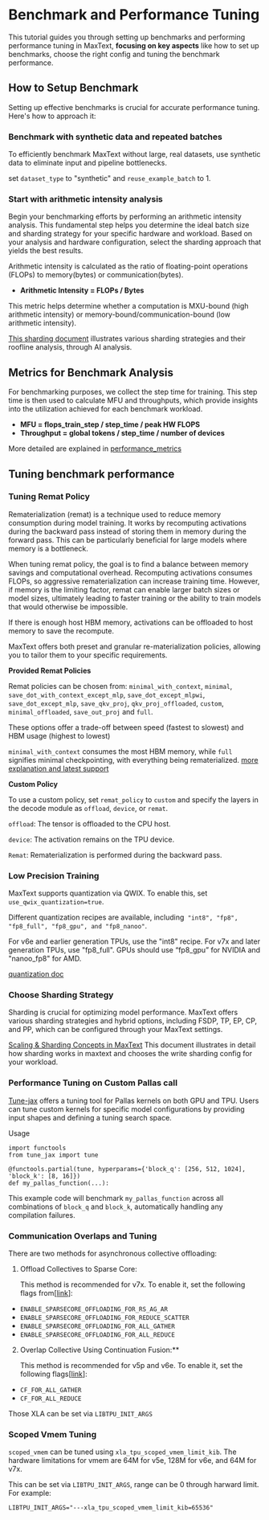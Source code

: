 # Benchmark and Performance Tuning
This tutorial guides you through setting up benchmarks and performing performance tuning in MaxText, **focusing on key aspects** like how to set up benchmarks, choose the right config and tuning the benchmark performance.


## How to Setup Benchmark

Setting up effective benchmarks is crucial for accurate performance tuning. Here's how to approach it:


### Benchmark with synthetic data and repeated batches

To efficiently benchmark MaxText without large, real datasets, use synthetic data to eliminate input and pipeline bottlenecks. 

set `dataset_type` to "synthetic" and `reuse_example_batch` to 1.


### Start with arithmetic intensity analysis

Begin your benchmarking efforts by performing an arithmetic intensity analysis. This fundamental step helps you determine the ideal batch size and sharding strategy for your specific hardware and workload. Based on your analysis and hardware configuration, select the sharding approach that yields the best results.

Arithmetic intensity is calculated as the ratio of floating-point operations (FLOPs) to memory(bytes) or communication(bytes).



*   **Arithmetic Intensity = FLOPs / Bytes**

This metric helps determine whether a computation is MXU-bound (high arithmetic intensity) or memory-bound/communication-bound (low arithmetic intensity).

[This sharding document](docs/explanations/sharding.md) illustrates various sharding strategies and their roofline analysis, through AI analysis.


## Metrics for Benchmark Analysis

For benchmarking purposes, we collect the step time for training. This step time is then used to calculate MFU and throughputs, which provide insights into the utilization achieved for each benchmark workload.



*   **MFU = flops_train_step / step_time / peak HW FLOPS**
*   **Throughput = global tokens / step_time / number of devices**

More detailed are explained in [performance_metrics ](https://github.com/AI-Hypercomputer/maxtext/blob/main/docs/guides/performance_metrics.md)

## Tuning benchmark performance


### Tuning Remat Policy

Rematerialization (remat) is a technique used to reduce memory consumption during model training. It works by recomputing activations during the backward pass instead of storing them in memory during the forward pass. This can be particularly beneficial for large models where memory is a bottleneck.

When tuning remat policy, the goal is to find a balance between memory savings and computational overhead. Recomputing activations consumes FLOPs, so aggressive rematerialization can increase training time. However, if memory is the limiting factor, remat can enable larger batch sizes or model sizes, ultimately leading to faster training or the ability to train models that would otherwise be impossible.

If there is enough host HBM memory, activations can be offloaded to host memory to save the recompute.

MaxText offers both preset and granular re-materialization policies, allowing you to tailor them to your specific requirements.

**Provided Remat Policies**

Remat policies can be chosen from: `minimal_with_context`, `minimal`, `save_dot_with_context_except_mlp`, `save_dot_except_mlpwi`, `save_dot_except_mlp`, `save_qkv_proj`, `qkv_proj_offloaded`, `custom`, `minimal_offloaded`, `save_out_proj` and `full`.

These options offer a trade-off between speed (fastest to slowest) and HBM usage (highest to lowest)

`minimal_with_context` consumes the most HBM memory, while `full` signifies minimal checkpointing, with everything being rematerialized. [more explanation and latest support](https://github.com/AI-Hypercomputer/maxtext/blob/main/src/MaxText/layers/decoders.py#L287)

**Custom Policy**

To use a custom policy, set `remat_policy` to `custom` and specify the layers in the decode module as `offload`, `device`, or `remat`.

`offload`: The tensor is offloaded to the CPU host.

`device`: The activation remains on the TPU device.

`Remat`: Rematerialization is performed during the backward pass.

### **Low Precision Training**

MaxText supports quantization via QWIX. To enable this, set `use_qwix_quantization=true`.

Different quantization recipes are available, including` "int8", "fp8", "fp8_full", "fp8_gpu", and "fp8_nanoo"`.

For v6e and earlier generation TPUs, use the "int8" recipe. For v7x and later generation TPUs, use "fp8_full". GPUs should use “fp8_gpu” for NVIDIA and "nanoo_fp8" for AMD.

[quantization doc](https://github.com/AI-Hypercomputer/maxtext/blob/main/docs/explanations/quantization.md?plain=1)


### Choose Sharding Strategy 

Sharding is crucial for optimizing model performance. MaxText offers various sharding strategies and hybrid options, including FSDP, TP, EP, CP, and PP, which can be configured through your MaxText settings.

[Scaling & Sharding Concepts in MaxText](https://github.com/AI-Hypercomputer/maxtext/blob/main/docs/explanations/sharding.md) This document illustrates in detail how sharding works in maxtext and chooses the write sharding config for your workload.


### Performance Tuning on Custom Pallas call

[Tune-jax](https://github.com/rdyro/tune-jax) offers a tuning tool for Pallas kernels on both GPU and TPU. Users can tune custom kernels for specific model configurations by providing input shapes and defining a tuning search space.

Usage


```
import functools
from tune_jax import tune

@functools.partial(tune, hyperparams={'block_q': [256, 512, 1024], 'block_k': [8, 16]})
def my_pallas_function(...):
```


This example code will benchmark `my_pallas_function` across all combinations of `block_q` and `block_k`, automatically handling any compilation failures.


### Communication Overlaps and Tuning

There are two methods for asynchronous collective offloading:


1. Offload Collectives to Sparse Core:


    This method is recommended for v7x. To enable it, set the following flags from[[link](https://github.com/AI-Hypercomputer/maxtext/blob/main/benchmarks/xla_flags_library.py#L70)]:



*   `ENABLE_SPARSECORE_OFFLOADING_FOR_RS_AG_AR`
*   `ENABLE_SPARSECORE_OFFLOADING_FOR_REDUCE_SCATTER`
*   `ENABLE_SPARSECORE_OFFLOADING_FOR_ALL_GATHER`
*   `ENABLE_SPARSECORE_OFFLOADING_FOR_ALL_REDUCE`

 2. Overlap Collective Using Continuation Fusion:**


    This method is recommended for v5p and v6e. To enable it, set the following flags[[link](https://github.com/AI-Hypercomputer/maxtext/blob/main/benchmarks/xla_flags_library.py#L39)]:



*   `CF_FOR_ALL_GATHER`
*   `CF_FOR_ALL_REDUCE`

Those XLA can be set via `LIBTPU_INIT_ARGS`


### Scoped Vmem Tuning

`scoped_vmem` can be tuned using `xla_tpu_scoped_vmem_limit_kib`. The hardware limitations for vmem are 64M for v5e, 128M for v6e, and 64M for v7x.

This can be set via `LIBTPU_INIT_ARGS`, range can be 0 through harward limit. For example:


```
LIBTPU_INIT_ARGS="---xla_tpu_scoped_vmem_limit_kib=65536"
